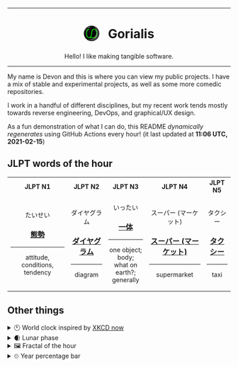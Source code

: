 ***

<h1 align="center">
<sub>
    <img src="readme/resources/avatar.png" height="36">
</sub>
&nbsp;
Gorialis
</h1>
<p align="center">
Hello! I like making tangible software.
</p>

***

My name is Devon and this is where you can view my public projects. I have a mix of stable and experimental projects, as well as some more comedic repositories.

I work in a handful of different disciplines, but my recent work tends mostly towards reverse engineering, DevOps, and graphical/UX design.

As a fun demonstration of what I can do, this README *dynamically regenerates* using GitHub Actions every hour! (it last updated at **11:06 UTC, 2021-02-15**)

<h2>JLPT words of the hour</h2>
<table>
    <tr>
        <th>JLPT N1</th>
        <th>JLPT N2</th>
        <th>JLPT N3</th>
        <th>JLPT N4</th>
        <th>JLPT N5</th>
    </tr>
    <tr>
        <td>
            <p align="center">たいせい</p>
            <h3 align="center"><b><a href="https://jisho.org/search/%E6%85%8B%E5%8B%A2">態勢</a></b></h3>
            <hr>
            <p align="center">attitude,<wbr> conditions,<wbr> tendency</p>
        </td>
        <td>
            <p align="center">ダイヤグラム</p>
            <h3 align="center"><b><a href="https://jisho.org/search/%E3%83%80%E3%82%A4%E3%83%A4%E3%82%B0%E3%83%A9%E3%83%A0">ダイヤグラム</a></b></h3>
            <hr>
            <p align="center">diagram</p>
        </td>
        <td>
            <p align="center">いったい</p>
            <h3 align="center"><b><a href="https://jisho.org/search/%E4%B8%80%E4%BD%93">一体</a></b></h3>
            <hr>
            <p align="center">one object;<br> body;<br> what on earth?;<br> generally</p>
        </td>
        <td>
            <p align="center">スーパー (マーケット)</p>
            <h3 align="center"><b><a href="https://jisho.org/search/%E3%82%B9%E3%83%BC%E3%83%91%E3%83%BC%20%28%E3%83%9E%E3%83%BC%E3%82%B1%E3%83%83%E3%83%88%29">スーパー (マーケット)</a></b></h3>
            <hr>
            <p align="center">supermarket</p>
        </td>
        <td>
            <p align="center">タクシー</p>
            <h3 align="center"><b><a href="https://jisho.org/search/%E3%82%BF%E3%82%AF%E3%82%B7%E3%83%BC">タクシー</a></b></h3>
            <hr>
            <p align="center">taxi</p>
        </td>
    </tr>
</table>

<h2>Other things</h2>
<details>
<summary>🕚  World clock inspired by <a href="https://xkcd.com/now">XKCD now</a></summary>

> <img src="generated/now.png" width="512">

</details>
<details>
<summary>🌒 Lunar phase</summary>

The moon is approximately 14.65% through its phase (Waxing Crescent).

</details>
<details>
<summary>&#x1f5bc; Fractal of the hour</summary>

> <img src="generated/fractal.png" width="512">

</details>
<details>
<summary>&#x23f2; Year percentage bar</summary>
<pre><code>2021 [██▁▁▁▁▁▁▁▁▁▁▁▁▁▁▁▁▁▁] 12.46%</code></pre>
</details>

